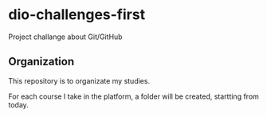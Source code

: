 # dio-challenges-first
Project challange about Git/GitHub

## Organization
This repository is to organizate my studies.

For each course I take in the platform, a folder will be created, startting from today.
